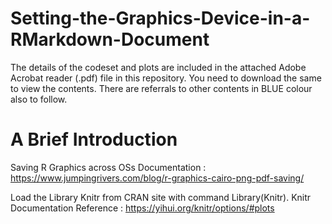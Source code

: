 # Setting-the-Graphics-Device-in-a-RMarkdown-Document

The details of the codeset and plots are included in the attached Adobe Acrobat reader (.pdf) file in this repository. 
You need to download the same to view the contents. There are referrals to other contents in BLUE colour also to follow.

A Brief Introduction
======================

Saving R Graphics across OSs Documentation : https://www.jumpingrivers.com/blog/r-graphics-cairo-png-pdf-saving/

Load the Library Knitr from CRAN site with command Library(Knitr). Knitr Documentation Reference : https://yihui.org/knitr/options/#plots
